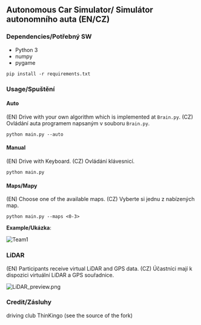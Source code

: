 ## Autonomous Car Simulator/ Simulátor autonomního auta (EN/CZ)


### Dependencies/Potřebný SW

- Python 3
- numpy
- pygame

```
pip install -r requirements.txt
```

### Usage/Spuštění

#### Auto

(EN) Drive with your own algorithm which is implemented at `Brain.py`.
(CZ) Ovládání auta programem napsaným v souboru `Brain.py`.
```
python main.py --auto
```

#### Manual

(EN) Drive with Keyboard.
(CZ) Ovládání klávesnicí.

```
python main.py
```

#### Maps/Mapy

(EN) Choose one of the available maps.
(CZ) Vyberte si jednu z nabízených map.

```
python main.py --maps <0-3>
```

__Example/Ukázka__:

![Team1](https://github.com/x2ever/Autonomous-Car-Simulator/blob/master/images/1팀.gif)


### LiDAR

(EN) Participants receive virtual LiDAR and GPS data.
(CZ) Účastníci mají k dispozici virtuální LiDAR a GPS souřadnice.

![LiDAR_preview.png](https://github.com/x2ever/Autonomous-Car-Simulator/blob/master/images/LiDAR_preview.png)

### Credit/Zásluhy
driving club ThinKingo (see the source of the fork)

